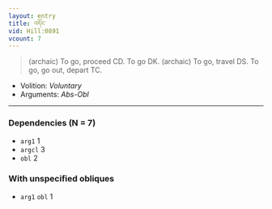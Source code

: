 ```yaml
---
layout: entry
title: འདོང་
vid: Hill:0891
vcount: 7
---
```

> (archaic) To go, proceed CD\. To go DK\. (archaic) To go, travel DS\. To go, go out, depart TC\.

* Volition: _Voluntary_
* Arguments: _Abs-Obl_

---

### Dependencies (N = 7)
* `arg1` 1
* `argcl` 3
* `obl` 2


### With unspecified obliques
* `arg1` `obl` 1
